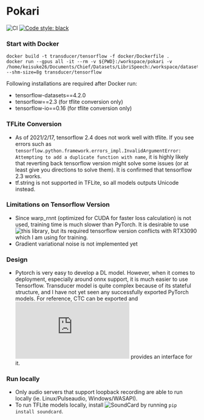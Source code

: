 # Pokari

![CI](https://github.com/chief-co-jp/pokari/workflows/CI/badge.svg)
[![Code style: black](https://img.shields.io/badge/code%20style-black-000000.svg)](https://github.com/psf/black)

### Start with Docker
```shell
docker build -t transducer/tensorflow -f docker/Dockerfile .
docker run --gpus all -it --rm -v ${PWD}:/workspace/pokari -v /home/keisuke26/Documents/Chief/Datasets/LibriSpeech:/workspace/datasets --shm-size=8g transducer/tensorflow
```
Following installations are required after Docker run:
- tensorflow-datasets==4.2.0
- tensorflow==2.3 (for tflite conversion only)
- tensorflow-io==0.16 (for tflite conversion only)

### TFLite Conversion
- As of 2021/2/17, tensorflow 2.4 does not work well with tflite. If you see errors such as 
`tensorflow.python.framework.errors_impl.InvalidArgumentError: Attempting to add a duplicate function with name`,
it is highly likely that reverting back tensorflow version might solve some issues (or at least give you directions to solve them). It is confirmed that tensorflow 2.3 
works.
- tf.string is not supported in TFLite, so all models outputs Unicode instead.

### Limitations on Tensorflow Version
- Since warp_rnnt (optimized for CUDA for faster loss calculation) is not used, training time is much slower than PyTorch. It is desirable to use ![this library](https://github.com/HawkAaron/warp-transducer), but its required tensorflow version conflicts with RTX3090 which I am using for training.
- Gradient variational noise is not implemented yet

### Design
- Pytorch is very easy to develop a DL model. However, when it comes to deployment, especially around onnx support, it is much easier to use Tensorflow. Transducer model is quite complex because of its stateful structure, and I have not yet seen any successfully exported PyTorch models. For reference, CTC can be exported and ![NeMo](https://github.com/NVIDIA/NeMo/blob/25abffdd37efb3a9f5a6e236d910f045271ae08f/nemo/collections/asr/models/ctc_models.py) provides an interface for it.

### Run locally
- Only audio servers that support loopback recording are able to run locally (ie. Linux/Pulseaudio, Windows/WASAPI).
- To run TFLite models locally, install ![SoundCard](https://github.com/bastibe/SoundCard) by running `pip install soundcard`.